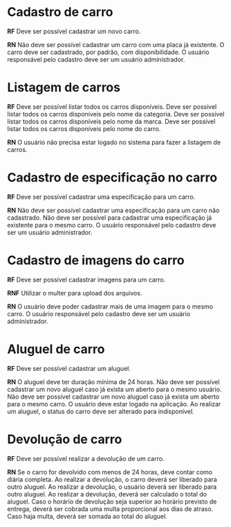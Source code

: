 # Cadastro de carro

**RF**
Deve ser possível cadastrar um novo carro.

**RN**
Não deve ser possível cadastrar um carro com uma placa já existente.
O carro deve ser cadastrado, por padrão, com disponibilidade.
O usuário responsável pelo cadastro deve ser um usuário administrador.

# Listagem de carros

**RF**
Deve ser possível listar todos os carros disponíveis.
Deve ser possível listar todos os carros disponíveis pelo nome da categoria.
Deve ser possível listar todos os carros disponíveis pelo nome da marca.
Deve ser possível listar todos os carros disponíveis pelo nome do carro.

**RN**
O usuário não precisa estar logado no sistema para fazer a listagem de carros.

# Cadastro de especificação no carro

**RF**
Deve ser possível cadastrar uma especificação para um carro.

**RN**
Não deve ser possível cadastrar uma especificação para um carro não cadastrado.
Não deve ser possível para cadastrar uma especificação já existente para o mesmo carro.
O usuário responsável pelo cadastro deve ser um usuário administrador.

# Cadastro de imagens do carro

**RF**
Deve ser possível cadastrar imagens para um carro.

**RNF**
Utilizar o multer para upload dos arquivos.

**RN**
O usuário deve poder cadastrar mais de uma imagem para o mesmo carro.
O usuário responsável pelo cadastro deve ser um usuário administrador.

# Aluguel de carro

**RF**
Deve ser possível cadastrar um aluguel.

**RN**
O aluguel deve ter duração mínima de 24 horas.
Não deve ser possível cadastrar um novo aluguel caso já exista um aberto para o mesmo usuário.
Não deve ser possível cadastrar um novo aluguel caso já exista um aberto para o mesmo carro.
O usuário deve estar logado na aplicação.
Ao realizar um aluguel, o status do carro deve ser alterado para indisponível.

# Devolução de carro

**RF**
Deve ser possível realizar a devolução de um carro.

**RN**
Se o carro for devolvido com menos de 24 horas, deve contar como diária completa.
Ao realizar a devolução, o carro deverá ser liberado para outro aluguel.
Ao realizar a devolução, o usuário deverá ser liberado para outro aluguel.
Ao realizar a devolução, deverá ser calculado o total do aluguel.
Caso o horário de devolução seja superior ao horário previsto de entrega, deverá ser cobrada uma multa proporcional aos dias de atraso.
Caso haja multa, deverá ser somada ao total do aluguel.
